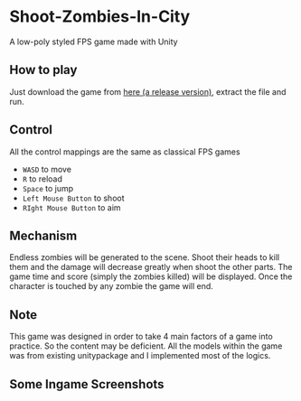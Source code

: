 # Shoot-Zombies-In-City
A low-poly styled FPS game made with Unity

## How to play
Just download the game from [here (a release version)](https://www.google.com), extract the file and run.

## Control
All the control mappings are the same as classical FPS games
  * `WASD` to move 
  * `R` to reload
  * `Space` to jump
  * `Left Mouse Button` to shoot
  * `RIght Mouse Button` to aim

## Mechanism
Endless zombies will be generated to the scene. Shoot their heads to kill them and the damage will decrease greatly when shoot the other parts. The game time and score (simply the zombies killed) will be displayed. Once the character is touched by any zombie the game will end.

## Note
This game was designed in order to take 4 main factors of a game into practice. So the content may be deficient. All the models within the game was from existing unitypackage and I implemented most of the logics.


## Some Ingame Screenshots
  

